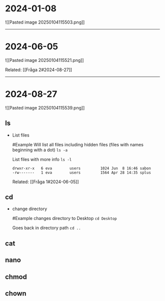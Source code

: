 # 2024-01-08
![[Pasted image 20250104115503.png]]

---
# 2024-06-05
![[Pasted image 20250104115521.png]]

Related:
[[Fråga 2#2024-08-27]]

---
# 2024-08-27
![[Pasted image 20250104115539.png]]
## **ls**
- List files
	  
	#Example
	Will list all files including hidden files (files with names beginning with a dot)
	`ls -a`
	  
	List files with more info
	`ls -l` 
	 ```
	 drwxr-xr-x   6 eva        users         1024 Jun  8 16:46 sabon
	 -rw-------   1 eva        users         1564 Apr 28 14:35 splus
	 ``` 
	Related:
	[[Fråga 1#2024-06-05]]
## **cd**
- change directory
	
	#Example
	changes directory to Desktop
	`cd Desktop`
	
	Goes back in directory path
	`cd ..`
## **cat**

## **nano**

## **chmod**

## **chown**
